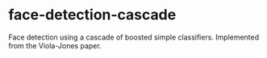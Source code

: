 # face-detection-cascade
Face detection using a cascade of boosted simple classifiers. Implemented from the Viola-Jones paper.
